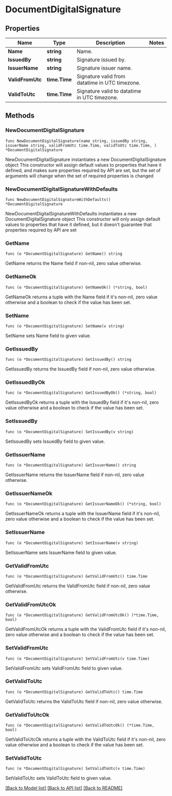 # DocumentDigitalSignature

## Properties

Name | Type | Description | Notes
------------ | ------------- | ------------- | -------------
**Name** | **string** | Name. | 
**IssuedBy** | **string** | Signature issued by. | 
**IssuerName** | **string** | Signature issuer name. | 
**ValidFromUtc** | **time.Time** | Signature valid from datatime in UTC timezone. | 
**ValidToUtc** | **time.Time** | Signature valid to datatime in UTC timezone. | 

## Methods

### NewDocumentDigitalSignature

`func NewDocumentDigitalSignature(name string, issuedBy string, issuerName string, validFromUtc time.Time, validToUtc time.Time, ) *DocumentDigitalSignature`

NewDocumentDigitalSignature instantiates a new DocumentDigitalSignature object
This constructor will assign default values to properties that have it defined,
and makes sure properties required by API are set, but the set of arguments
will change when the set of required properties is changed

### NewDocumentDigitalSignatureWithDefaults

`func NewDocumentDigitalSignatureWithDefaults() *DocumentDigitalSignature`

NewDocumentDigitalSignatureWithDefaults instantiates a new DocumentDigitalSignature object
This constructor will only assign default values to properties that have it defined,
but it doesn't guarantee that properties required by API are set

### GetName

`func (o *DocumentDigitalSignature) GetName() string`

GetName returns the Name field if non-nil, zero value otherwise.

### GetNameOk

`func (o *DocumentDigitalSignature) GetNameOk() (*string, bool)`

GetNameOk returns a tuple with the Name field if it's non-nil, zero value otherwise
and a boolean to check if the value has been set.

### SetName

`func (o *DocumentDigitalSignature) SetName(v string)`

SetName sets Name field to given value.


### GetIssuedBy

`func (o *DocumentDigitalSignature) GetIssuedBy() string`

GetIssuedBy returns the IssuedBy field if non-nil, zero value otherwise.

### GetIssuedByOk

`func (o *DocumentDigitalSignature) GetIssuedByOk() (*string, bool)`

GetIssuedByOk returns a tuple with the IssuedBy field if it's non-nil, zero value otherwise
and a boolean to check if the value has been set.

### SetIssuedBy

`func (o *DocumentDigitalSignature) SetIssuedBy(v string)`

SetIssuedBy sets IssuedBy field to given value.


### GetIssuerName

`func (o *DocumentDigitalSignature) GetIssuerName() string`

GetIssuerName returns the IssuerName field if non-nil, zero value otherwise.

### GetIssuerNameOk

`func (o *DocumentDigitalSignature) GetIssuerNameOk() (*string, bool)`

GetIssuerNameOk returns a tuple with the IssuerName field if it's non-nil, zero value otherwise
and a boolean to check if the value has been set.

### SetIssuerName

`func (o *DocumentDigitalSignature) SetIssuerName(v string)`

SetIssuerName sets IssuerName field to given value.


### GetValidFromUtc

`func (o *DocumentDigitalSignature) GetValidFromUtc() time.Time`

GetValidFromUtc returns the ValidFromUtc field if non-nil, zero value otherwise.

### GetValidFromUtcOk

`func (o *DocumentDigitalSignature) GetValidFromUtcOk() (*time.Time, bool)`

GetValidFromUtcOk returns a tuple with the ValidFromUtc field if it's non-nil, zero value otherwise
and a boolean to check if the value has been set.

### SetValidFromUtc

`func (o *DocumentDigitalSignature) SetValidFromUtc(v time.Time)`

SetValidFromUtc sets ValidFromUtc field to given value.


### GetValidToUtc

`func (o *DocumentDigitalSignature) GetValidToUtc() time.Time`

GetValidToUtc returns the ValidToUtc field if non-nil, zero value otherwise.

### GetValidToUtcOk

`func (o *DocumentDigitalSignature) GetValidToUtcOk() (*time.Time, bool)`

GetValidToUtcOk returns a tuple with the ValidToUtc field if it's non-nil, zero value otherwise
and a boolean to check if the value has been set.

### SetValidToUtc

`func (o *DocumentDigitalSignature) SetValidToUtc(v time.Time)`

SetValidToUtc sets ValidToUtc field to given value.



[[Back to Model list]](../README.md#documentation-for-models) [[Back to API list]](../README.md#documentation-for-api-endpoints) [[Back to README]](../README.md)


